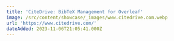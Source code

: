 ```yaml
---
title: 'CiteDrive: BibTeX Management for Overleaf'
image: /src/content/showcase/_images/www.citedrive.com.webp
url: 'https://www.citedrive.com/'
dateAdded: 2023-11-06T21:05:41.000Z
---
```


